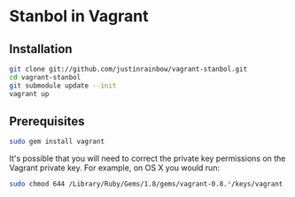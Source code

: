 # Stanbol in Vagrant


## Installation

``` sh
git clone git://github.com/justinrainbow/vagrant-stanbol.git
cd vagrant-stanbol
git submodule update --init
vagrant up
```

## Prerequisites

``` sh
sudo gem install vagrant
```

It's possible that you will need to correct the private key permissions on
the Vagrant private key.  For example, on OS X you would run:

``` sh
sudo chmod 644 /Library/Ruby/Gems/1.8/gems/vagrant-0.8.*/keys/vagrant
```
